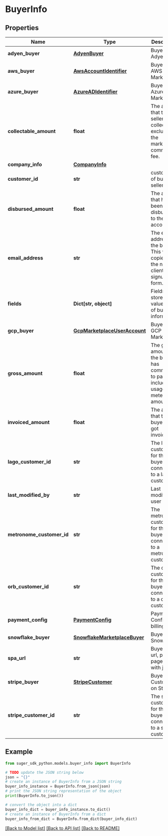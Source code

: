 # BuyerInfo


## Properties

Name | Type | Description | Notes
------------ | ------------- | ------------- | -------------
**adyen_buyer** | [**AdyenBuyer**](AdyenBuyer.md) | Buyer on Adyen | [optional] 
**aws_buyer** | [**AwsAccountIdentifier**](AwsAccountIdentifier.md) | Buyer from AWS Marketplace | [optional] 
**azure_buyer** | [**AzureADIdentifier**](AzureADIdentifier.md) | Buyer from Azure Marketplace | [optional] 
**collectable_amount** | **float** | The amount that the seller can collect. It excludes the marketplace commision fee. | [optional] 
**company_info** | [**CompanyInfo**](CompanyInfo.md) |  | [optional] 
**customer_id** | **str** | customerID of buyer on seller&#39;s side | [optional] 
**disbursed_amount** | **float** | The amount that has been disbursed to the seller account. | [optional] 
**email_address** | **str** | The email address of the buyer. This was copied from the new client signup form. | [optional] 
**fields** | **Dict[str, object]** | Fields to store key-value pairs of buyer information. | [optional] 
**gcp_buyer** | [**GcpMarketplaceUserAccount**](GcpMarketplaceUserAccount.md) | Buyer from GCP Marketplace | [optional] 
**gross_amount** | **float** | The gross amount that the buyer has committed to pay, including usage metered amount. | [optional] 
**invoiced_amount** | **float** | The amount that the buyer has got invoiced. | [optional] 
**lago_customer_id** | **str** | The lgo customer ID for the buyer if it is connected to a lago customer. | [optional] 
**last_modified_by** | **str** | Last modifier user ID. | [optional] 
**metronome_customer_id** | **str** | The metronome customer ID for the buyer if it is connected to a metronome customer. | [optional] 
**orb_customer_id** | **str** | The orb customer ID for the buyer if it is connected to a orb customer. | [optional] 
**payment_config** | [**PaymentConfig**](PaymentConfig.md) | Payment Config for billing. | [optional] 
**snowflake_buyer** | [**SnowflakeMarketplaceBuyer**](SnowflakeMarketplaceBuyer.md) | Buyer on Snowflake | [optional] 
**spa_url** | **str** | Buyer SPA url, public page visited with jwt. | [optional] 
**stripe_buyer** | [**StripeCustomer**](StripeCustomer.md) | Buyer as Customer on Stripe | [optional] 
**stripe_customer_id** | **str** | The stripe customer ID for the buyer if it is connected to a stripe customer. | [optional] 

## Example

```python
from suger_sdk_python.models.buyer_info import BuyerInfo

# TODO update the JSON string below
json = "{}"
# create an instance of BuyerInfo from a JSON string
buyer_info_instance = BuyerInfo.from_json(json)
# print the JSON string representation of the object
print(BuyerInfo.to_json())

# convert the object into a dict
buyer_info_dict = buyer_info_instance.to_dict()
# create an instance of BuyerInfo from a dict
buyer_info_from_dict = BuyerInfo.from_dict(buyer_info_dict)
```
[[Back to Model list]](../README.md#documentation-for-models) [[Back to API list]](../README.md#documentation-for-api-endpoints) [[Back to README]](../README.md)


